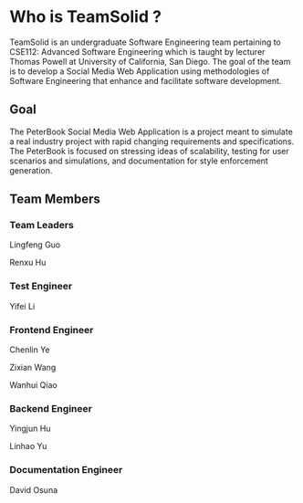 # Who is TeamSolid ? 

TeamSolid is an undergraduate Software Engineering team pertaining to CSE112: Advanced Software Engineering which is taught by lecturer Thomas Powell at University of California, San Diego. The goal of the team is to develop a Social Media Web Application using methodologies of Software Engineering that enhance and facilitate software development.

## Goal 

The PeterBook Social Media Web Application is a project meant to simulate a real industry project with rapid changing requirements and specifications. The PeterBook is focused on stressing ideas of scalability, testing for user scenarios and simulations, and documentation for style enforcement generation. 

## Team Members 

### Team Leaders 

Lingfeng Guo

Renxu Hu

### Test Engineer
Yifei Li

### Frontend Engineer

Chenlin Ye

Zixian Wang

Wanhui Qiao

### Backend Engineer

Yingjun Hu

Linhao Yu

### Documentation Engineer

David Osuna




